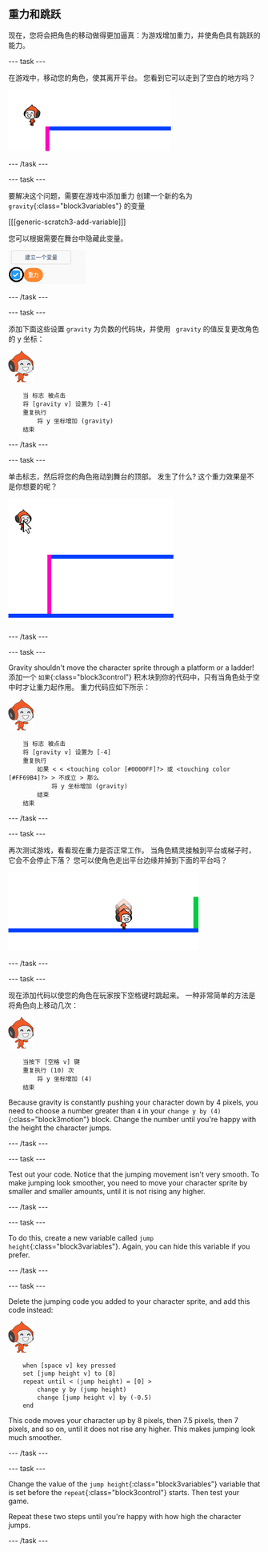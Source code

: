 ## 重力和跳跃

现在，您将会把角色的移动做得更加逼真：为游戏增加重力，并使角色具有跳跃的能力。

\--- task \---

在游戏中，移动您的角色，使其离开平台。 您看到它可以走到了空白的地方吗？

![截图](images/dodge-no-gravity.png)

\--- /task \---

\--- task \---

要解决这个问题，需要在游戏中添加重力 创建一个新的名为 `gravity`{:class="block3variables"} 的变量

[[[generic-scratch3-add-variable]]]

您可以根据需要在舞台中隐藏此变量。

![截图](images/dodge-gravity-annotated.png)

\--- /task \---

\--- task \---

添加下面这些设置 `gravity` 为负数的代码块，并使用 ` gravity` 的值反复更改角色的 y 坐标：

![pico walking sprite](images/pico_walking_sprite.png)

```blocks3
    当 标志 被点击
    将 [gravity v] 设置为 [-4]
    重复执行
        将 y 坐标增加 (gravity)
    结束
```

\--- /task \---

\--- task \---

单击标志，然后将您的角色拖动到舞台的顶部。 发生了什么? 这个重力效果是不是你想要的呢？

![截图](images/dodge-gravity-drag.png)

\--- /task \---

\--- task \---

Gravity shouldn't move the character sprite through a platform or a ladder! 添加一个 `如果`{:class="block3control"} 积木块到你的代码中，只有当角色处于空中时才让重力起作用。 重力代码应如下所示：

![pico walking sprite](images/pico_walking_sprite.png)

```blocks3
    当 标志 被点击
    将 [gravity v] 设置为 [-4]
    重复执行
        如果 < < <touching color [#0000FF]?> 或 <touching color [#FF69B4]?> > 不成立 > 那么
            将 y 坐标增加 (gravity)
        结束
    结束
```

\--- /task \---

\--- task \---

再次测试游戏，看看现在重力是否正常工作。 当角色精灵接触到平台或梯子时，它会不会停止下落？ 您可以使角色走出平台边缘并掉到下面的平台吗？

![截图](images/dodge-gravity-test.png)

\--- /task \---

\--- task \---

现在添加代码以使您的角色在玩家按下<kbd>空格</kbd>键时跳起来。 一种非常简单的方法是将角色向上移动几次：

![pico walking sprite](images/pico_walking_sprite.png)

```blocks3
    当按下 [空格 v] 键
    重复执行 (10) 次
        将 y 坐标增加 (4)
    结束
```

Because gravity is constantly pushing your character down by 4 pixels, you need to choose a number greater than `4` in your `change y by (4)`{:class="block3motion"} block. Change the number until you're happy with the height the character jumps.

\--- /task \---

\--- task \---

Test out your code. Notice that the jumping movement isn't very smooth. To make jumping look smoother, you need to move your character sprite by smaller and smaller amounts, until it is not rising any higher.

\--- /task \---

\--- task \---

To do this, create a new variable called `jump height`{:class="block3variables"}. Again, you can hide this variable if you prefer.

\--- /task \---

\--- task \---

Delete the jumping code you added to your character sprite, and add this code instead:

![pico walking sprite](images/pico_walking_sprite.png)

```blocks3
    when [space v] key pressed
    set [jump height v] to [8]
    repeat until < (jump height) = [0] >
        change y by (jump height)
        change [jump height v] by (-0.5)
    end
```

This code moves your character up by 8 pixels, then 7.5 pixels, then 7 pixels, and so on, until it does not rise any higher. This makes jumping look much smoother.

\--- /task \---

\--- task \---

Change the value of the `jump height`{:class="block3variables"} variable that is set before the `repeat`{:class="block3control"} starts. Then test your game.

Repeat these two steps until you're happy with how high the character jumps.

\--- /task \---